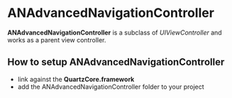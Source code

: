 # ANAdvancedNavigationController

**ANAdvancedNavigationController** is a subclass of *UIViewController* and works as a parent view controller.

## How to setup ANAdvancedNavigationController

* link against the **QuartzCore.framework**
* add the ANAdvancedNavigationController folder to your project